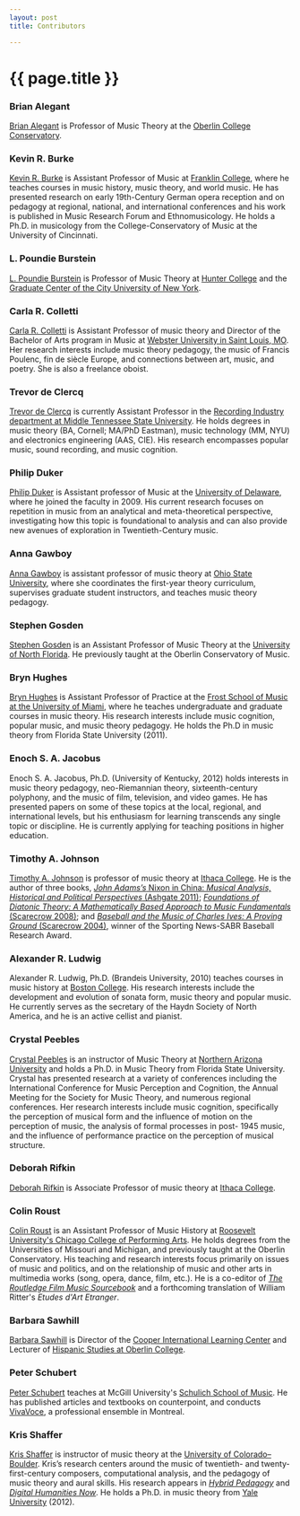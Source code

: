 ```yaml
---
layout: post
title: Contributors

---
```


{{ page.title }}
================

### Brian Alegant ###

[Brian Alegant](http://new.oberlin.edu/conservatory/departments/music-theory/faculty_detail.dot?id=20541) is Professor of Music Theory at the [Oberlin College Conservatory](http://new.oberlin.edu/conservatory/). 

### Kevin R. Burke ###

[Kevin R. Burke](http://www.franklincollege.edu/about-fc/department-directory/individual?employee=000174222) is Assistant Professor of Music at [Franklin College](http://www.franklincollege.edu), where he teaches courses in music history, music theory, and world music. He has presented research on early 19th-Century German opera reception and on pedagogy at regional, national, and international conferences and his work is published in Music Research Forum and Ethnomusicology. He holds a Ph.D. in musicology from the College-Conservatory of Music at the University of Cincinnati.

### L. Poundie Burstein ###

<a href="http://www.gc.cuny.edu/Page-Elements/Academics-Research-Centers-Initiatives/Doctoral-Programs/Music-(Ph-D-D-M-A)/Faculty-Bios/L--Poundie-Burstein">L. Poundie Burstein</a> is Professor of Music Theory at [Hunter College](http://www.hunter.cuny.edu/music) and the <a href="http://www.gc.cuny.edu/Page-Elements/Academics-Research-Centers-Initiatives/Doctoral-Programs/Music-(Ph-D-D-M-A)">Graduate Center of the City University of New York</a>.  

### Carla R. Colletti ###

[Carla R. Colletti](http://www2.webster.edu/finearts/music/Fac_Colletti_C.shtml) is Assistant Professor of music theory and Director of the Bachelor of Arts program in Music at [Webster University in Saint Louis, MO](http://www.webster.edu/fine-arts/departments/music/index.html). Her research interests include music theory pedagogy, the music of Francis Poulenc, fin de siècle Europe, and connections between art, music, and poetry.  She is also a freelance oboist. 

### Trevor de Clercq ###

[Trevor de Clercq](http://www.midside.com) is currently Assistant Professor in the [Recording Industry department at Middle Tennessee State University](http://recordingindustry.mtsu.edu). He holds degrees in music theory (BA, Cornell; MA/PhD Eastman), music technology (MM, NYU) and electronics engineering (AAS, CIE). His research encompasses popular music, sound recording, and music cognition.

### Philip Duker ###

[Philip Duker](http://www.music.udel.edu/about-us/faculty-staff/Pages/philip-duker.aspx) is Assistant professor of Music at the [University of Delaware](http://www.music.udel.edu/Pages/home.aspx), where he joined the faculty in 2009.  His current research focuses on repetition in music from an analytical and meta-theoretical perspective, investigating how this topic is foundational to analysis and can also provide new avenues of exploration in Twentieth-Century music.

### Anna Gawboy ###

[Anna Gawboy](http://music.osu.edu/people/gawboy) is assistant professor of music theory at [Ohio State University](http://music.osu.edu), where she coordinates the first-year theory curriculum, supervises graduate student instructors, and teaches music theory pedagogy.

### Stephen Gosden ###

[Stephen Gosden](http://www.unf.edu/bio/N00859400/) is an Assistant Professor of Music Theory at the [University of North Florida](http://www.unf.edu/coas/music/). He previously taught at the Oberlin Conservatory of Music.

### Bryn Hughes ###

[Bryn Hughes](www.brynhughes.org) is Assistant Professor of Practice at the [Frost School of Music at the University of Miami](http://www.miami.edu/frost/), where he teaches undergraduate and graduate courses in music theory. His research interests include music cognition, popular music, and music theory pedagogy. He holds the Ph.D in music theory from Florida State University (2011).

### Enoch S. A. Jacobus ###

Enoch S. A. Jacobus, Ph.D. (University of Kentucky, 2012) holds interests in music theory pedagogy, neo-Riemannian theory, sixteenth-century polyphony, and the music of film, television, and video games. He has presented papers on some of these topics at the local, regional, and international levels, but his enthusiasm for learning transcends any single topic or discipline. He is currently applying for teaching positions in higher education.

### Timothy A. Johnson ###

[Timothy A. Johnson](http://faculty.ithaca.edu/tjohnson/) is professor of music theory at [Ithaca College](http://www.ithaca.edu/music/). He is the author of three books, [_John Adams’s_ Nixon in China: _Musical Analysis, Historical and Political Perspectives_ (Ashgate 2011)](http://openlibrary.org/works/OL16528659W/John_Adams's_Nixon_in_China); [_Foundations of Diatonic Theory: A Mathematically Based Approach to Music Fundamentals_ (Scarecrow 2008)](http://openlibrary.org/books/ia:foundationsdiato00john/Foundations_of_diatonic_theory_electronic_resource_a_mathematically_based_approach_to_music_fundamen); and [_Baseball and the Music of Charles Ives: A Proving Ground_ (Scarecrow 2004)](http://openlibrary.org/works/OL8481462W/Baseball_and_the_Music_of_Charles_Ives), winner of the Sporting News-SABR Baseball Research Award. 

### Alexander R. Ludwig ###

Alexander R. Ludwig, Ph.D. (Brandeis University, 2010) teaches courses in music history at [Boston College](http://www.bc.edu/content/bc/schools/cas/music.html). His research interests include the development and evolution of sonata form, music theory and popular music. He currently serves as the secretary of the Haydn Society of North America, and he is an active cellist and pianist.

### Crystal Peebles ###

[Crystal Peebles](http://nau.edu/CAL/Music/Faculty/Peebles/) is an instructor of Music Theory at [Northern Arizona University](http://nau.edu/CAL/Music/Welcome/) and holds a Ph.D. in Music Theory from Florida State University. Crystal has presented research at a variety of conferences including the International Conference for Music Perception and Cognition, the Annual Meeting for the Society for Music Theory, and numerous regional conferences. Her research interests include music cognition, specifically the perception of musical form and the influence of motion on the perception of music, the analysis of formal processes in  post- 1945 music, and the influence of performance practice on the perception of musical structure. 

### Deborah Rifkin ###

[Deborah Rifkin](http://faculty.ithaca.edu/drifkin/) is Associate Professor of music theory at [Ithaca College](http://www.ithaca.edu/music/). 

### Colin Roust ###

[Colin Roust](http://www.roosevelt.edu/CCPA/MusicConservatory/Faculty/CoreMusicStudies.aspx#Roust) is an Assistant Professor of Music History at [Roosevelt University's Chicago College of Performing Arts](http://www.roosevelt.edu/CCPA/MusicConservatory.aspx). He holds degrees from the Universities of Missouri and Michigan, and previously taught at the Oberlin Conservatory. His teaching and research interests focus primarily on issues of music and politics, and on the relationship of music and other arts in multimedia works (song, opera, dance, film, etc.). He is a co-editor of [_The Routledge Film Music Sourcebook_](http://www.routledge.com/books/details/9780415888745/) and a forthcoming translation of William Ritter's _Etudes d'Art Etranger_. 

### Barbara Sawhill ###

[Barbara Sawhill](http://new.oberlin.edu/arts-and-sciences/departments/hispanic_studies/faculty_detail.dot?id=885888) is Director of the [Cooper International Learning Center](http://languages.oberlin.edu) and Lecturer of [Hispanic Studies at Oberlin College](http://new.oberlin.edu/arts-and-sciences/departments/hispanic_studies/).

### Peter Schubert ###

[Peter Schubert](http://www.mcgill.ca/music/about-us/bio/peter-schubert) teaches at McGill University's [Schulich School of Music](http://www.mcgill.ca/music/). He has published articles and textbooks on counterpoint, and conducts [VivaVoce](http://www.vivavoce-montreal.com), a professional ensemble in Montreal.

### Kris Shaffer ###

[Kris Shaffer](http://kris.shaffermusic.com) is instructor of music theory at the [University of Colorado–Boulder](http://music.colorado.edu). Kris’s research centers around the music of twentieth- and twenty-first-century composers, computational analysis, and the pedagogy of music theory and aural skills. His research appears in [*Hybrid Pedagogy*](http://hybridpedagogy.com) and [*Digital Humanities Now*](http://digitalhumanitiesnow.org). He holds a Ph.D. in music theory from [Yale University](http://yalemusic.yale.edu) (2012).












